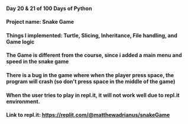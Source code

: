 #### Day 20 & 21 of 100 Days of Python
#### Project name: Snake Game
#### Things I implemented: Turtle, Slicing, Inheritance, File handling, and Game logic

#### The Game is different from the course, since i added a main menu and speed in the snake game
#### There is a bug in the game where when the player press space, the program will crash (so don't press space in the middle of the game)
#### When the user tries to play in repl.it, it will not work well due to repl.it environment.

#### Link to repl.it: https://replit.com/@matthewadrianus/snakeGame


